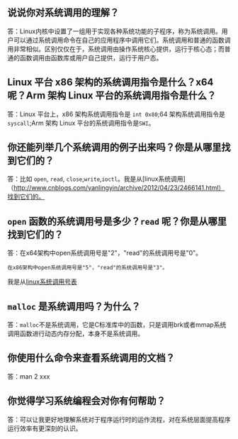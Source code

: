 ## 说说你对系统调用的理解？

答：Linux内核中设置了一组用于实现各种系统功能的子程序，称为系统调用。用户可以通过系统调用命令在自己的应用程序中调用它们。系统调用和普通的函数调用非常相似。区别仅仅在于，系统调用由操作系统核心提供，运行于核心态；而普通的函数调用由函数库或用户自己提供，运行于用户态。

## Linux 平台 x86 架构的系统调用指令是什么？x64 呢？Arm 架构 Linux 平台的系统调用指令是什么？

答：Linux 平台上，x86 架构系统调用指令是 `int 0x80`;64 架构系统调用指令是 `syscall`;Arm 架构 Linux 平台的系统调用指令是`SWI`。
   

## 你还能列举几个系统调用的例子出来吗？你是从哪里找到它们的？

答：比如 `open`, `read`, `close`,`write`,`ioctl`。我是从[linux系统调用]（http://www.cnblogs.com/yanlingyin/archive/2012/04/23/2466141.html）找到它们的。

## `open` 函数的系统调用号是多少？`read` 呢？你是从哪里找到它们的？

答：在x64架构中open系统调用号是"2"，"read"的系统调用号是"0"。

    在x86架构中open系统调用号是"5"，"read"的系统调用号是"3"。

我是从[linux系统调用号表](https://blog.csdn.net/qq_29343201/article/details/52209588)

## `malloc` 是系统调用吗？为什么？

答：`malloc`不是系统调用，它是C标准库中的函数，只是调用brk或者mmap系统调用函数进行动态内存分配，本身不是系统调用。

## 你使用什么命令来查看系统调用的文档？

答：man 2 xxx

## 你觉得学习系统编程会对你有何帮助？

答：可以让我更好地理解系统对于程序运行时的运作流程，对在系统层面提高程序运行效率有更深刻的认识。
```

